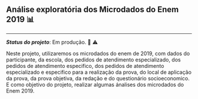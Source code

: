 ## Análise exploratória dos Microdados do Enem 2019 :bar_chart:

-------

***Status do projeto***: Em produção. :construction: :warning:

Neste projeto, utilizaremos os microdados do enem de 2019, com dados do participante, da escola, dos pedidos de atendimento especializado, dos pedidos de atendimento especifico, dos pedidos de atendimento especializado e especifico para a realização da prova, do local de aplicação da prova, da prova objetiva, da redação e do questionário socioeconomico. E como objetivo do projeto, realizar algumas ánalises dos microdados do Enem 2019.
